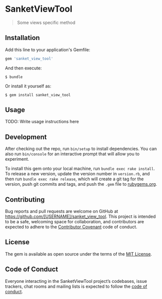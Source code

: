 # SanketViewTool

> Some views specific method

## Installation

Add this line to your application's Gemfile:

```ruby
gem 'sanket_view_tool'
```

And then execute:

    $ bundle

Or install it yourself as:

    $ gem install sanket_view_tool

## Usage

TODO: Write usage instructions here

## Development

After checking out the repo, run `bin/setup` to install dependencies. You can also run `bin/console` for an interactive prompt that will allow you to experiment.

To install this gem onto your local machine, run `bundle exec rake install`. To release a new version, update the version number in `version.rb`, and then run `bundle exec rake release`, which will create a git tag for the version, push git commits and tags, and push the `.gem` file to [rubygems.org](https://rubygems.org).

## Contributing

Bug reports and pull requests are welcome on GitHub at https://github.com/[USERNAME]/sanket_view_tool. This project is intended to be a safe, welcoming space for collaboration, and contributors are expected to adhere to the [Contributor Covenant](http://contributor-covenant.org) code of conduct.

## License

The gem is available as open source under the terms of the [MIT License](https://opensource.org/licenses/MIT).

## Code of Conduct

Everyone interacting in the SanketViewTool project’s codebases, issue trackers, chat rooms and mailing lists is expected to follow the [code of conduct](https://github.com/[USERNAME]/sanket_view_tool/blob/master/CODE_OF_CONDUCT.md).
